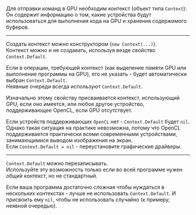 ﻿


Для отправки команд в GPU необходим контекст (объект типа `Context`):\
Он содержит информацию о том, какие устройства будут использоваться для выполнения кода на GPU и хранения содержимого буферов.

---

Создать контекст можно конструктором (`new Context(...)`).\
Контекст можно и не создавать, используя везде свойство `Context.Default`.

Если в операции, требующей контекст (как выделение памяти GPU или выполнение программы на GPU),
его не указать - будет автоматически выбран `Context.Default`.\
Неявные очереди всегда используют `Context.Default`.

Изначально этому свойству присваивается контекст, использующий GPU, если оно имеется,
или любое другое устройство, поддерживающее OpenCL, если GPU отсутствует.

Если устройств поддерживающих `OpenCL` нет - `Context.Default` будет `nil`.\
Однако такая ситуация на практике невозможна, потому что OpenCL поддерживается
практически всеми современными устройствами, занимающимися выводом изображения на экран.\
Если `Context.Default = nil` - переустановите графические драйверы.

---

`Context.Default` можно перезаписывать.\
Используйте эту возможность только если во всей программе нужен общий контекст, но не стандартный.

Если ваша программа достаточно сложная чтобы нуждаться в нескольких контекстах - лучше не использовать
`Context.Default`. И присвоить ему `nil`, чтобы не использовать случайно (к примеру, неявной очередью).


